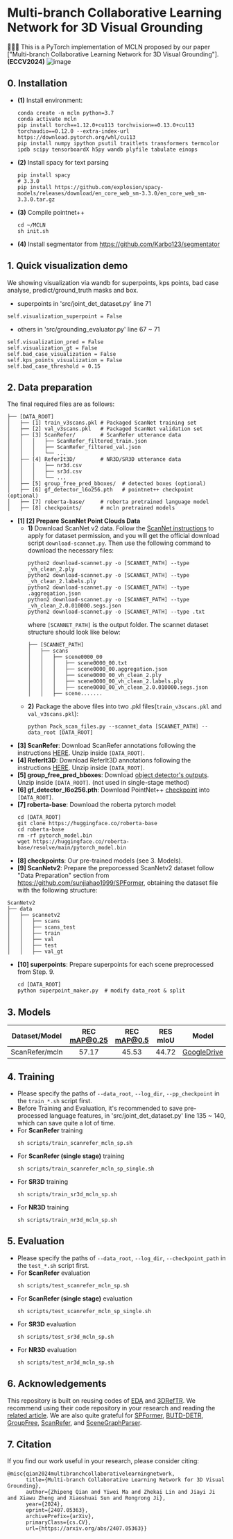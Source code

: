 Multi-branch Collaborative Learning Network for 3D Visual Grounding
=========
:tada::tada::tada:
This is a PyTorch implementation of MCLN proposed by our paper ["Multi-branch Collaborative Learning Network for 3D Visual Grounding"].**(ECCV2024)**
![image](https://github.com/qzp2018/MCLN/blob/main/data/fig.png)
## 0. Installation

+ **(1)** Install environment:
    ```
    conda create -n mcln python=3.7
    conda activate mcln
    pip install torch==1.12.0+cu113 torchvision==0.13.0+cu113 torchaudio==0.12.0 --extra-index-url https://download.pytorch.org/whl/cu113
    pip install numpy ipython psutil traitlets transformers termcolor ipdb scipy tensorboardX h5py wandb plyfile tabulate einops
    ```
+ **(2)** Install spacy for text parsing
  ```
  pip install spacy
  # 3.3.0
  pip install https://github.com/explosion/spacy-models/releases/download/en_core_web_sm-3.3.0/en_core_web_sm-3.3.0.tar.gz
  ```
+ **(3)** Compile pointnet++
  ```
  cd ~/MCLN
  sh init.sh
  ```
+ **(4)** Install segmentator from https://github.com/Karbo123/segmentator


## 1. Quick visualization demo 
We showing visualization via wandb for superpoints, kps points, bad case analyse, predict/ground_truth masks and box.
+ superpoints in 'src/joint_det_dataset.py' line 71
```
self.visualization_superpoint = False
```
+ others in 'src/grounding_evaluator.py' line 67 ~ 71
```
self.visualization_pred = False
self.visualization_gt = False
self.bad_case_visualization = False
self.kps_points_visualization = False
self.bad_case_threshold = 0.15
```

## 2. Data preparation

The final required files are as follows:
```
├── [DATA_ROOT]
│	├── [1] train_v3scans.pkl # Packaged ScanNet training set
│	├── [2] val_v3scans.pkl   # Packaged ScanNet validation set
│	├── [3] ScanRefer/        # ScanRefer utterance data
│	│	│	├── ScanRefer_filtered_train.json
│	│	│	├── ScanRefer_filtered_val.json
│	│	│	└── ...
│	├── [4] ReferIt3D/        # NR3D/SR3D utterance data
│	│	│	├── nr3d.csv
│	│	│	├── sr3d.csv
│	│	│	└── ...
│	├── [5] group_free_pred_bboxes/  # detected boxes (optional)
│	├── [6] gf_detector_l6o256.pth   # pointnet++ checkpoint (optional)
│	├── [7] roberta-base/     # roberta pretrained language model
│	├── [8] checkpoints/      # mcln pretrained models
```

+ **[1] [2] Prepare ScanNet Point Clouds Data**
  + **1)** Download ScanNet v2 data. Follow the [ScanNet instructions](https://github.com/ScanNet/ScanNet) to apply for dataset permission, and you will get the official download script `download-scannet.py`. Then use the following command to download the necessary files:
    ```
    python2 download-scannet.py -o [SCANNET_PATH] --type _vh_clean_2.ply
    python2 download-scannet.py -o [SCANNET_PATH] --type _vh_clean_2.labels.ply
    python2 download-scannet.py -o [SCANNET_PATH] --type .aggregation.json
    python2 download-scannet.py -o [SCANNET_PATH] --type _vh_clean_2.0.010000.segs.json
    python2 download-scannet.py -o [SCANNET_PATH] --type .txt
    ```
    where `[SCANNET_PATH]` is the output folder. The scannet dataset structure should look like below:
    ```
    ├── [SCANNET_PATH]
    │   ├── scans
    │   │   ├── scene0000_00
    │   │   │   ├── scene0000_00.txt
    │   │   │   ├── scene0000_00.aggregation.json
    │   │   │   ├── scene0000_00_vh_clean_2.ply
    │   │   │   ├── scene0000_00_vh_clean_2.labels.ply
    │   │   │   ├── scene0000_00_vh_clean_2.0.010000.segs.json
    │   │   ├── scene.......
    ```
  + **2)** Package the above files into two .pkl files(`train_v3scans.pkl` and `val_v3scans.pkl`):
    ```
    python Pack_scan_files.py --scannet_data [SCANNET_PATH] --data_root [DATA_ROOT]
    ```
+ **[3] ScanRefer**: Download ScanRefer annotations following the instructions [HERE](https://github.com/daveredrum/ScanRefer). Unzip inside `[DATA_ROOT]`.
+ **[4] ReferIt3D**: Download ReferIt3D annotations following the instructions [HERE](https://github.com/referit3d/referit3d). Unzip inside `[DATA_ROOT]`.
+ **[5] group_free_pred_bboxes**: Download [object detector's outputs](https://drive.google.com/drive/folders/1vfOeTLKdW2AFoQPoivxT5sFloeZSXnEf). Unzip inside `[DATA_ROOT]`. (not used in single-stage method)
+ **[6] gf_detector_l6o256.pth**: Download PointNet++ [checkpoint](https://1drv.ms/u/s!AsnjK0KGPk10gYBXZWDnWle7SvCNBg?e=SNyUK8) into `[DATA_ROOT]`.
+ **[7] roberta-base**: Download the roberta pytorch model:
  ```
  cd [DATA_ROOT]
  git clone https://huggingface.co/roberta-base
  cd roberta-base
  rm -rf pytorch_model.bin
  wget https://huggingface.co/roberta-base/resolve/main/pytorch_model.bin
  ```
+ **[8] checkpoints**: Our pre-trained models (see 3. Models).
+ **[9] ScanNetv2**: Prepare the preporcessed ScanNetv2 dataset follow "Data Preparation" section from https://github.com/sunjiahao1999/SPFormer, obtaining the dataset file with the following structure:
```
ScanNetv2
├── data
│   ├── scannetv2
│   │   ├── scans
│   │   ├── scans_test
│   │   ├── train
│   │   ├── val
│   │   ├── test
│   │   ├── val_gt
```
+ **[10] superpoints**: Prepare superpoints for each scene preprocessed from Step. 9.
  ```
  cd [DATA_ROOT]
  python superpoint_maker.py  # modify data_root & split
  ```

## 3. Models

|Dataset/Model  | REC mAP@0.25 | REC mAP@0.5 | RES mIoU | Model |
|:---:|:---:|:---:|:---:|:---:|
|ScanRefer/mcln| 57.17 |45.53 | 44.72 |[GoogleDrive](https://drive.google.com/file/d/1oBUWrTEj3kYyx-DT0HAvAcDUQe4nQgYz)


## 4. Training

+ Please specify the paths of `--data_root`, `--log_dir`, `--pp_checkpoint` in the `train_*.sh` script first.
+ Before Training and Evaluation, it's recommended to save pre-processed language features, in 'src/joint_det_dataset.py' line 135 ~ 140, which can save quite a lot of time.
+ For **ScanRefer** training
  ```
  sh scripts/train_scanrefer_mcln_sp.sh
  ```
+ For **ScanRefer (single stage)** training
  ```
  sh scripts/train_scanrefer_mcln_sp_single.sh
  ```
+ For **SR3D** training
  ```
  sh scripts/train_sr3d_mcln_sp.sh
  ```
+ For **NR3D** training
  ```
  sh scripts/train_nr3d_mcln_sp.sh
  ```

## 5. Evaluation

+ Please specify the paths of `--data_root`, `--log_dir`, `--checkpoint_path` in the `test_*.sh` script first.
+ For **ScanRefer** evaluation
  ```
  sh scripts/test_scanrefer_mcln_sp.sh
  ```
+ For **ScanRefer (single stage)** evaluation
  ```
  sh scripts/test_scanrefer_mcln_sp_single.sh
  ```
+ For **SR3D** evaluation
  ```
  sh scripts/test_sr3d_mcln_sp.sh
  ```
+ For **NR3D** evaluation
  ```
  sh scripts/test_nr3d_mcln_sp.sh
  ```

## 6. Acknowledgements

This repository is built on reusing codes of [EDA](https://github.com/yanmin-wu/EDA) and [3DRefTR](https://github.com/Leon1207/3DRefTR). We recommend using their code repository in your research and reading the [related article](https://arxiv.org/pdf/2209.14941.pdf). We are also quite grateful for [SPFormer](https://github.com/sunjiahao1999/SPFormer), [BUTD-DETR](https://github.com/nickgkan/butd_detr), [GroupFree](https://github.com/zeliu98/Group-Free-3D), [ScanRefer](https://github.com/daveredrum/ScanRefer), and [SceneGraphParser](https://github.com/vacancy/SceneGraphParser).

## 7. Citation

If you find our work useful in your research, please consider citing:
```
@misc{qian2024multibranchcollaborativelearningnetwork,
      title={Multi-branch Collaborative Learning Network for 3D Visual Grounding}, 
      author={Zhipeng Qian and Yiwei Ma and Zhekai Lin and Jiayi Ji and Xiawu Zheng and Xiaoshuai Sun and Rongrong Ji},
      year={2024},
      eprint={2407.05363},
      archivePrefix={arXiv},
      primaryClass={cs.CV},
      url={https://arxiv.org/abs/2407.05363}}
```
